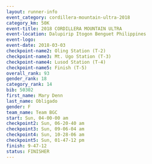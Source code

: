 ```yaml
---
layout: runner-info 
event_category: cordillera-mountain-ultra-2018 
category_km: 50K 
event-title: 2018 CORDILLERA MOUNTAIN ULTRA 
event-location: Dalupirip Itogon Benguet Philippines 
event-logo: 
event-date: 2018-03-03 
checkpoint-name2: Oling Station (T-2) 
checkpoint-name3: Mt. Ugo Station (T-3) 
checkpoint-name4: Lusod Station (T-4) 
checkpoint-name5: Finish (T-5) 
overall_rank: 93
gender_rank: 18
category_rank: 14
bib: 50302
first_name: Mary Denn
last_name: Obligado
gender: F
team_name: Team BGC
start: Sun, 04-00-00 am
checkpoint2: Sun, 06-20-40 am
checkpoint3: Sun, 09-06-04 am
checkpoint4: Sun, 10-28-06 am
checkpoint5: Sun, 01-47-12 pm
finish: 9-47-12
status: FINISHER
---
```

